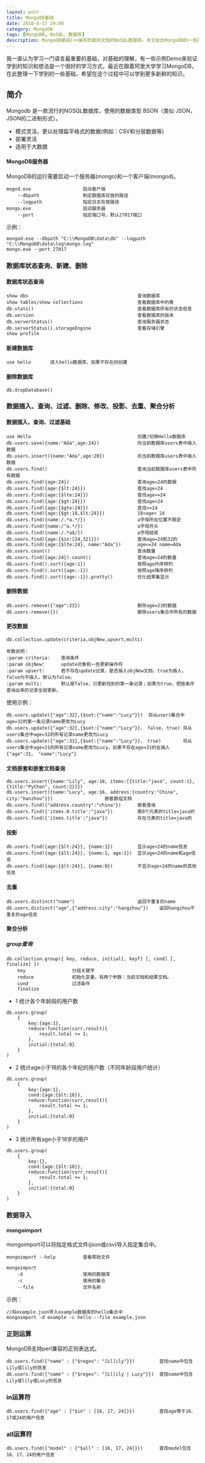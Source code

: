 ```yaml
---
layout: post
title: MongoDB基础
date: 2018-8-17 20:00
category: MongoDB
tags: [MongoDB, NoSQL、数据库]
description: MongoDB是由C++编写的面向文档的NoSQL数据库。本文给出MongoDB的一些基础。
---
```

我一直认为学习一门语言最重要的基础，对基础的理解，有一些示例Demo来验证学到的知识和想法是一个很好的学习方式，最近在跟着阿里大学学习MongoDB，在此整理一下学到的一些基础，希望在这个过程中可以学到更多新鲜的知识。

## 简介

Mongodb 是一款流行的NOSQL数据库，使用的数据类型 BSON（类似 JSON，JSON的二进制形式）。

- 模式灵活，更以处理扁平格式的数据(例如：CSV和分层数据等)
- 部署灵活
- 适用于大数据

#### MongoDB服务器
MongoDB的运行需要启动一个服务器(mongo)和一个客户端(mongod)。

```
mogod.exe 					启动客户端
	--dbpath				制定数据库存放的路径
	--logpath				指定日志存放路径
mongo.exe 					启动服务器
    --port                  指定端口号，默认27017端口
```
示例：
```
mongod.exe --dbpath "C:\\MongoDB\data\db" --logpath "C:\\MongoDB\data\log\mongo.log"
mongo.exe --port 27017
```
### 数据库状态查询、新建、删除

#### 数据库状态查询

```mongodb
show dbs										查询数据库
show tables/show collections					查看数据库中的表
db.stats()										查看数据库所有的状态信息
db.version										查看数据库的版本
db.serverStatus()								查询服务器状态
db.serverStatus().storageEngine					查看存储引擎
show profile
```

#### 新建数据库

```
use hello		进入hello数据库，如果不存在则创建
```

#### 删除数据库

```
db.dropDatabase()
```

### 数据插入、查询、过滤、删除、修改、投影、去重、聚合分析

#### 数据插入、查询、过滤基础

```
use Hello										创建/切换Hello数据库
db.users.save({name:"Ada",age:24})				向当前数据库users表中插入数据
db.users.insert({name:"Ada",age:20})			向当前数据库users表中插入数据
db.users.find() 								查询当前数据库users表中所有数据
db.users.find({age:24})							查询age=24的数据
db.users.find({age:{$lt:24}})					查找age<24
db.users.find({age:{$lte:24}})					查找age<=24
db.users.find({age:{$gt:24}})					查找age>24
db.users.find({age:{$gte:24}})					查找>=24
db.users.find({age:{$gt:18,$lt:24}})			18<age< 24
db.users.find({name:/.*a.*/})					a字母所在位置不限定
db.users.find({name:/^a.*/})					a字母开头
db.users.find({name:/.*a$/})					a字母结尾
db.users.find({age:{$in:[24,32]}})				查询age=24和32的
db.users.find({age:{$lte:24}, name:"Ada"})		age<=24 name=Ada
db.users.count()								查询数量
db.users.find({age:24}).count()					查询age=24的数量
db.users.find().sort({age:1})					按照age升序排列
db.users.find().sort({age:-1})					按照age降序排列
db.users.find().sort({age:-1}).pretty()			优化结果集显示
```

#### 删除数据

```
db.users.remove({"age":23})    					删除age=23的数据
db.users.remove({})								删除users集合中所有的数据					
```

#### 更改数据

```
db.collection.update(criteria,objNew,upsert,multi)

参数说明：
:param criteria:	查询条件
:param objNew:		update对象和一些更新操作符
:param upsert:		若不存在update记录，是否插入objNew文档，true为插入，false为不插入，默认为false。
:param multi:		默认是false，只更新找到的第一条记录；如果为true，把按条件查询出来的记录全部更新。
```

使用示例：

```
db.users.update({"age":32},{$set:{"name":"Lucy"}}) 	将从users集合中age=32的第一条记录name更改为Lucy
db.users.update({"age":32},{$set:{"name":"Lucy"}}， false, true)	将从users集合中age=32的所有记录name更改为Lucy
db.users.update({"age":31},{$set:{"name":"Lucy"}}， true)	    将从users集合中age=31的所有记录name更改为Lucy，如果不存在age=31的在插入{"age":31， "name":"Lucy"}
```

#### 文档嵌套和嵌套文档查询

```
db.users.insert({name:"Lily", age:18, items:[{title:"java", count:1}, {title:"Python", count:2}]})	
db.users.insert({name:"Lucy", age:16, address:{country:"China", city:"hanzhou"}})					嵌套数组文档
db.users.find({"address.country":"china"})		嵌套查询
db.users.find({'items.0.title':"java"})			第0个元素的title=java的
db.users.find({'items.title':"java"})			存在元素的title=java的
```

#### 投影

```
db.users.find({age:{$lt:24}}, {name:1})			显示age<24的name信息
db.users.find({age:{$lt:24}}, {name:1, age:1})	显示age<24的name和age信息
db.users.find({age:{$lt:24}}, {name:0})			不显示age<24的name的其他信息
```
#### 去重

```
db.users.distinct("name")						返回不重复的name
db.users.distinct("age",{"address.city":"hangzhou"})	返回hangzhou不重复的age信息
```

#### 聚合分析
##### group查询

```
db.collection.group({ key, reduce, initial[, keyf] [, cond] [, finalize] })
	key					分组关键字
	reduce 				初始化变量，有两个参数：当前文档和结果文档。
	cond 				过滤条件
	finalize
```

- 1 统计各个年龄段的用户数

```
db.users.group(
	{
		key:{age:1},
		reduce:function(curr,result){
			result.total += 1;
		},
		initial:{total:0}
	}
)
```

- 2 统计age小于18的各个年纪的用户数（不同年龄段用户统计）

```
db.users.group(
	{
		key:{age:1},
		cond:{age:{$lt:18}},
		reduce:function(curr,result){
			result.total += 1;
		},
		initial:{total:0}
	}
)
```

- 3 统计所有age小于18岁的用户

```
db.users.group(
	{
		key:{},
		cond:{age:{$lt:18}},
		reduce:function(curr,result){
			result.total += 1;
		},
		initial:{total:0}
	}
)
```

### 数据导入

#### mongoimport

mongoimport可以将指定格式文件(json或csv)导入指定集合中。 

```
mongoimport --help			查看帮助文件

mongoimport
	-d						使用的数据库
    -c						使用的集合
    --file					文件名称
```

示例：

```
//将example.json导入example数据库的hello集合中
mongoimport -d example -c hello --file example.json
```

### 正则运算

MongoDB支持perl兼容的正则表达式。

```
db.users.find({"name" : {"$regex": "[Ll]ily"}})			查找name中包含Lily或lily的信息
db.users.find({"name" : {"$regex": "[Ll]ily | Lucy"}})	查找name中包含Lily或lily或Lucy的信息
```

### in运算符

```
db.users.find({"age" : {"$in" : [16, 17, 24]}})			查找age等于16、17或24的用户信息
```

### all运算符

```
db.users.find({"model" : {"$all" : [16, 17, 24]}})		查找model包含16、17、24的用户信息
```

